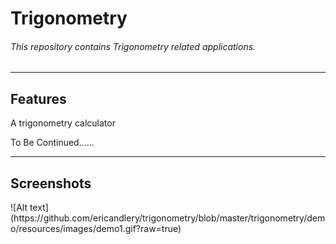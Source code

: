 # Trigonometry #
###### This repository contains Trigonometry related applications. #
<hr>
<h2>Features</h2>
<p>A trigonometry calculator</p>
<p>To Be Continued......</p>
<hr>
<h2>Screenshots</h2>
![Alt text](https://github.com/ericandlery/trigonometry/blob/master/trigonometry/demo/resources/images/demo1.gif?raw=true)
